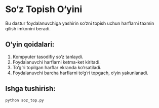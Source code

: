 # So‘z Topish O‘yini

Bu dastur foydalanuvchiga yashirin so‘zni topish uchun harflarni taxmin qilish imkonini beradi.

##  O‘yin qoidalari:
1. Kompyuter tasodifiy so‘z tanlaydi.
2. Foydalanuvchi harflarni ketma-ket kiritadi.
3. To‘g‘ri topilgan harflar ekranda ko‘rsatiladi.
4. Foydalanuvchi barcha harflarni to‘g‘ri topgach, o‘yin yakunlanadi.

##  Ishga tushirish:
```bash
python soz_top.py
